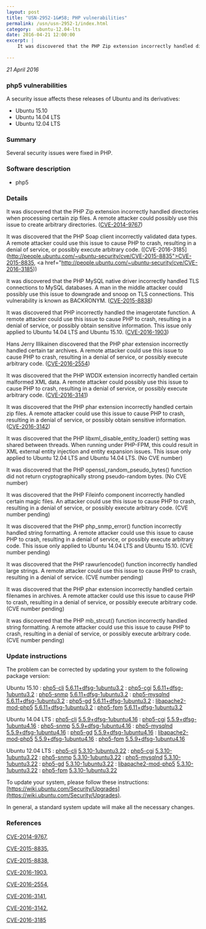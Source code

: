 ```yaml
---
layout: post
title: "USN-2952-1&#58; PHP vulnerabilities"
permalink: /usn/usn-2952-1/index.html
category:  ubuntu-12.04-lts
date: 2016-04-21 12:00:00
excerpt: |
    It was discovered that the PHP Zip extension incorrectly handled directories when processing certain zip files. A remote attacker could possibly use this issue to create arbitrary directories. ([CVE-2014-9767](http://people.ubuntu.com/~ubuntu-security/cve/CVE-2014-9767))
    
--- 
```

 
 

*21 April 2016*

### php5 vulnerabilities

A security issue affects these releases of Ubuntu and its derivatives:

* Ubuntu 15.10
* Ubuntu 14.04 LTS
* Ubuntu 12.04 LTS

### Summary

Several security issues were fixed in PHP. 

### Software description

* php5 

### Details

It was discovered that the PHP Zip extension incorrectly handled directories when processing certain zip files. A remote attacker could possibly use this issue to create arbitrary directories. ([CVE-2014-9767](http://people.ubuntu.com/~ubuntu-security/cve/CVE-2014-9767))

It was discovered that the PHP Soap client incorrectly validated data types. A remote attacker could use this issue to cause PHP to crash, resulting in a denial of service, or possibly execute arbitrary code. ([CVE-2016-3185](http://people.ubuntu.com/~ubuntu-security/cve/CVE-2015-8835">CVE-2015-8835</a>, <a href="http://people.ubuntu.com/~ubuntu-security/cve/CVE-2016-3185))

It was discovered that the PHP MySQL native driver incorrectly handled TLS connections to MySQL databases. A man in the middle attacker could possibly use this issue to downgrade and snoop on TLS connections. This vulnerability is known as BACKRONYM. ([CVE-2015-8838](http://people.ubuntu.com/~ubuntu-security/cve/CVE-2015-8838))

It was discovered that PHP incorrectly handled the imagerotate function. A remote attacker could use this issue to cause PHP to crash, resulting in a denial of service, or possibly obtain sensitive information. This issue only applied to Ubuntu 14.04 LTS and Ubuntu 15.10. ([CVE-2016-1903](http://people.ubuntu.com/~ubuntu-security/cve/CVE-2016-1903))

Hans Jerry Illikainen discovered that the PHP phar extension incorrectly handled certain tar archives. A remote attacker could use this issue to cause PHP to crash, resulting in a denial of service, or possibly execute arbitrary code. ([CVE-2016-2554](http://people.ubuntu.com/~ubuntu-security/cve/CVE-2016-2554))

It was discovered that the PHP WDDX extension incorrectly handled certain malformed XML data. A remote attacker could possibly use this issue to cause PHP to crash, resulting in a denial of service, or possibly execute arbitrary code. ([CVE-2016-3141](http://people.ubuntu.com/~ubuntu-security/cve/CVE-2016-3141))

It was discovered that the PHP phar extension incorrectly handled certain zip files. A remote attacker could use this issue to cause PHP to crash, resulting in a denial of service, or possibly obtain sensitive information. ([CVE-2016-3142](http://people.ubuntu.com/~ubuntu-security/cve/CVE-2016-3142))

It was discovered that the PHP libxml_disable_entity_loader() setting was shared between threads. When running under PHP-FPM, this could result in XML external entity injection and entity expansion issues. This issue only applied to Ubuntu 12.04 LTS and Ubuntu 14.04 LTS. (No CVE number)

It was discovered that the PHP openssl_random_pseudo_bytes() function did not return cryptographically strong pseudo-random bytes. (No CVE number)

It was discovered that the PHP Fileinfo component incorrectly handled certain magic files. An attacker could use this issue to cause PHP to crash, resulting in a denial of service, or possibly execute arbitrary code. (CVE number pending)

It was discovered that the PHP php_snmp_error() function incorrectly handled string formatting. A remote attacker could use this issue to cause PHP to crash, resulting in a denial of service, or possibly execute arbitrary code. This issue only applied to Ubuntu 14.04 LTS and Ubuntu 15.10. (CVE number pending)

It was discovered that the PHP rawurlencode() function incorrectly handled large strings. A remote attacker could use this issue to cause PHP to crash, resulting in a denial of service. (CVE number pending)

It was discovered that the PHP phar extension incorrectly handled certain filenames in archives. A remote attacker could use this issue to cause PHP to crash, resulting in a denial of service, or possibly execute arbitrary code. (CVE number pending)

It was discovered that the PHP mb_strcut() function incorrectly handled string formatting. A remote attacker could use this issue to cause PHP to crash, resulting in a denial of service, or possibly execute arbitrary code. (CVE number pending) 

### Update instructions

The problem can be corrected by updating your system to the following package version:

Ubuntu 15.10
 : [php5-cli](https://launchpad.net/ubuntu/+source/php5) <span> [5.6.11+dfsg-1ubuntu3.2](https://launchpad.net/ubuntu/+source/php5/5.6.11+dfsg-1ubuntu3.2) </span> 
 : [php5-cgi](https://launchpad.net/ubuntu/+source/php5) <span> [5.6.11+dfsg-1ubuntu3.2](https://launchpad.net/ubuntu/+source/php5/5.6.11+dfsg-1ubuntu3.2) </span> 
 : [php5-snmp](https://launchpad.net/ubuntu/+source/php5) <span> [5.6.11+dfsg-1ubuntu3.2](https://launchpad.net/ubuntu/+source/php5/5.6.11+dfsg-1ubuntu3.2) </span> 
 : [php5-mysqlnd](https://launchpad.net/ubuntu/+source/php5) <span> [5.6.11+dfsg-1ubuntu3.2](https://launchpad.net/ubuntu/+source/php5/5.6.11+dfsg-1ubuntu3.2) </span> 
 : [php5-gd](https://launchpad.net/ubuntu/+source/php5) <span> [5.6.11+dfsg-1ubuntu3.2](https://launchpad.net/ubuntu/+source/php5/5.6.11+dfsg-1ubuntu3.2) </span> 
 : [libapache2-mod-php5](https://launchpad.net/ubuntu/+source/php5) <span> [5.6.11+dfsg-1ubuntu3.2](https://launchpad.net/ubuntu/+source/php5/5.6.11+dfsg-1ubuntu3.2) </span> 
 : [php5-fpm](https://launchpad.net/ubuntu/+source/php5) <span> [5.6.11+dfsg-1ubuntu3.2](https://launchpad.net/ubuntu/+source/php5/5.6.11+dfsg-1ubuntu3.2) </span> 

Ubuntu 14.04 LTS
 : [php5-cli](https://launchpad.net/ubuntu/+source/php5) <span> [5.5.9+dfsg-1ubuntu4.16](https://launchpad.net/ubuntu/+source/php5/5.5.9+dfsg-1ubuntu4.16) </span> 
 : [php5-cgi](https://launchpad.net/ubuntu/+source/php5) <span> [5.5.9+dfsg-1ubuntu4.16](https://launchpad.net/ubuntu/+source/php5/5.5.9+dfsg-1ubuntu4.16) </span> 
 : [php5-snmp](https://launchpad.net/ubuntu/+source/php5) <span> [5.5.9+dfsg-1ubuntu4.16](https://launchpad.net/ubuntu/+source/php5/5.5.9+dfsg-1ubuntu4.16) </span> 
 : [php5-mysqlnd](https://launchpad.net/ubuntu/+source/php5) <span> [5.5.9+dfsg-1ubuntu4.16](https://launchpad.net/ubuntu/+source/php5/5.5.9+dfsg-1ubuntu4.16) </span> 
 : [php5-gd](https://launchpad.net/ubuntu/+source/php5) <span> [5.5.9+dfsg-1ubuntu4.16](https://launchpad.net/ubuntu/+source/php5/5.5.9+dfsg-1ubuntu4.16) </span> 
 : [libapache2-mod-php5](https://launchpad.net/ubuntu/+source/php5) <span> [5.5.9+dfsg-1ubuntu4.16](https://launchpad.net/ubuntu/+source/php5/5.5.9+dfsg-1ubuntu4.16) </span> 
 : [php5-fpm](https://launchpad.net/ubuntu/+source/php5) <span> [5.5.9+dfsg-1ubuntu4.16](https://launchpad.net/ubuntu/+source/php5/5.5.9+dfsg-1ubuntu4.16) </span> 

Ubuntu 12.04 LTS
 : [php5-cli](https://launchpad.net/ubuntu/+source/php5) <span> [5.3.10-1ubuntu3.22](https://launchpad.net/ubuntu/+source/php5/5.3.10-1ubuntu3.22) </span> 
 : [php5-cgi](https://launchpad.net/ubuntu/+source/php5) <span> [5.3.10-1ubuntu3.22](https://launchpad.net/ubuntu/+source/php5/5.3.10-1ubuntu3.22) </span> 
 : [php5-snmp](https://launchpad.net/ubuntu/+source/php5) <span> [5.3.10-1ubuntu3.22](https://launchpad.net/ubuntu/+source/php5/5.3.10-1ubuntu3.22) </span> 
 : [php5-mysqlnd](https://launchpad.net/ubuntu/+source/php5) <span> [5.3.10-1ubuntu3.22](https://launchpad.net/ubuntu/+source/php5/5.3.10-1ubuntu3.22) </span> 
 : [php5-gd](https://launchpad.net/ubuntu/+source/php5) <span> [5.3.10-1ubuntu3.22](https://launchpad.net/ubuntu/+source/php5/5.3.10-1ubuntu3.22) </span> 
 : [libapache2-mod-php5](https://launchpad.net/ubuntu/+source/php5) <span> [5.3.10-1ubuntu3.22](https://launchpad.net/ubuntu/+source/php5/5.3.10-1ubuntu3.22) </span> 
 : [php5-fpm](https://launchpad.net/ubuntu/+source/php5) <span> [5.3.10-1ubuntu3.22](https://launchpad.net/ubuntu/+source/php5/5.3.10-1ubuntu3.22) </span> 

To update your system, please follow these instructions: [https://wiki.ubuntu.com/Security/Upgrades](https://wiki.ubuntu.com/Security/Upgrades).

In general, a standard system update will make all the necessary changes. 

### References

 
 [CVE-2014-9767](http://people.ubuntu.com/~ubuntu-security/cve/CVE-2014-9767), 

 [CVE-2015-8835](http://people.ubuntu.com/~ubuntu-security/cve/CVE-2015-8835), 

 [CVE-2015-8838](http://people.ubuntu.com/~ubuntu-security/cve/CVE-2015-8838), 

 [CVE-2016-1903](http://people.ubuntu.com/~ubuntu-security/cve/CVE-2016-1903), 

 [CVE-2016-2554](http://people.ubuntu.com/~ubuntu-security/cve/CVE-2016-2554), 

 [CVE-2016-3141](http://people.ubuntu.com/~ubuntu-security/cve/CVE-2016-3141), 

 [CVE-2016-3142](http://people.ubuntu.com/~ubuntu-security/cve/CVE-2016-3142), 

 [CVE-2016-3185](http://people.ubuntu.com/~ubuntu-security/cve/CVE-2016-3185)
 


